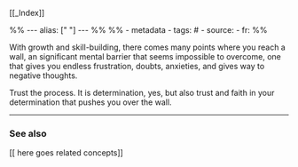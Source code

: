 
[[_Index]]

%% ---
alias: [" "]
--- %%
%% - metadata
	- tags: #
	- source: 
	- fr: 
%%

With growth and skill-building, there comes many points where you reach a wall, an significant mental barrier that seems impossible to overcome, one that gives you endless frustration, doubts, anxieties, and gives way to negative thoughts. 

Trust the process. It is determination, yes, but also trust and faith in your determination that pushes you over the wall. 

-------------
### See also
[[ here goes related concepts]]

